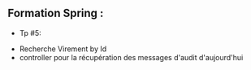 ## Formation Spring : 

* Tp #5: 

- Recherche Virement by Id
- controller pour la récupération des messages d'audit d'aujourd'hui

```

